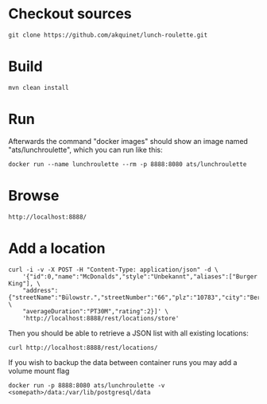 # Checkout sources
    git clone https://github.com/akquinet/lunch-roulette.git

# Build
    mvn clean install

# Run

Afterwards the command "docker images" should show an image named "ats/lunchroulette", which you can run
like this:

    docker run --name lunchroulette --rm -p 8888:8080 ats/lunchroulette

# Browse
    http://localhost:8888/
    
# Add a location
    curl -i -v -X POST -H "Content-Type: application/json" -d \
        '{"id":0,"name":"McDonalds","style":"Unbekannt","aliases":["Burger King"], \
        "address":{"streetName":"Bülowstr.","streetNumber":"66","plz":"10783","city":"Berlin","telephoneNumber":""}, \
        "averageDuration":"PT30M","rating":2}]' \
        'http://localhost:8888/rest/locations/store'

Then you should be able to retrieve a JSON list with all existing locations:
    
    curl http://localhost:8888/rest/locations/

If you wish to backup the data between container runs you may add a volume mount flag

    docker run -p 8888:8080 ats/lunchroulette -v <somepath>/data:/var/lib/postgresql/data 
